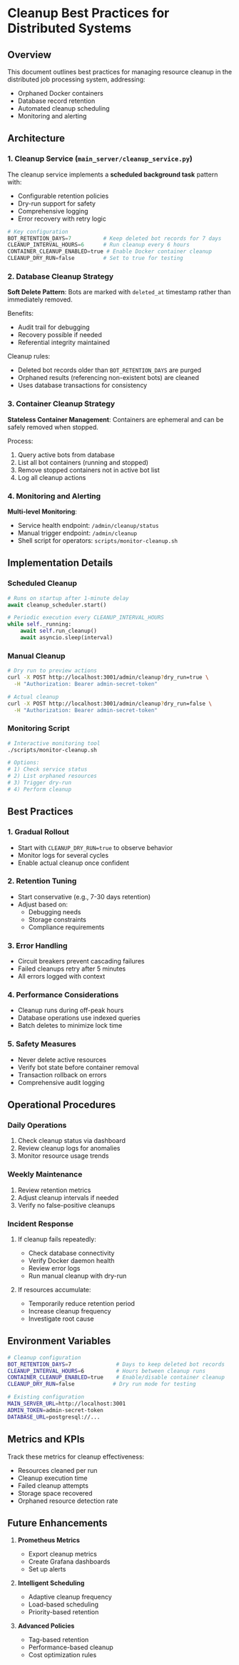 # Cleanup Best Practices for Distributed Systems

## Overview

This document outlines best practices for managing resource cleanup in the distributed job processing system, addressing:
- Orphaned Docker containers
- Database record retention
- Automated cleanup scheduling
- Monitoring and alerting

## Architecture

### 1. Cleanup Service (`main_server/cleanup_service.py`)

The cleanup service implements a **scheduled background task** pattern with:
- Configurable retention policies
- Dry-run support for safety
- Comprehensive logging
- Error recovery with retry logic

```python
# Key configuration
BOT_RETENTION_DAYS=7          # Keep deleted bot records for 7 days
CLEANUP_INTERVAL_HOURS=6      # Run cleanup every 6 hours
CONTAINER_CLEANUP_ENABLED=true # Enable Docker container cleanup
CLEANUP_DRY_RUN=false         # Set to true for testing
```

### 2. Database Cleanup Strategy

**Soft Delete Pattern**: Bots are marked with `deleted_at` timestamp rather than immediately removed.

Benefits:
- Audit trail for debugging
- Recovery possible if needed
- Referential integrity maintained

Cleanup rules:
- Deleted bot records older than `BOT_RETENTION_DAYS` are purged
- Orphaned results (referencing non-existent bots) are cleaned
- Uses database transactions for consistency

### 3. Container Cleanup Strategy

**Stateless Container Management**: Containers are ephemeral and can be safely removed when stopped.

Process:
1. Query active bots from database
2. List all bot containers (running and stopped)
3. Remove stopped containers not in active bot list
4. Log all cleanup actions

### 4. Monitoring and Alerting

**Multi-level Monitoring**:
- Service health endpoint: `/admin/cleanup/status`
- Manual trigger endpoint: `/admin/cleanup`
- Shell script for operators: `scripts/monitor-cleanup.sh`

## Implementation Details

### Scheduled Cleanup

```python
# Runs on startup after 1-minute delay
await cleanup_scheduler.start()

# Periodic execution every CLEANUP_INTERVAL_HOURS
while self._running:
    await self.run_cleanup()
    await asyncio.sleep(interval)
```

### Manual Cleanup

```bash
# Dry run to preview actions
curl -X POST http://localhost:3001/admin/cleanup?dry_run=true \
  -H "Authorization: Bearer admin-secret-token"

# Actual cleanup
curl -X POST http://localhost:3001/admin/cleanup?dry_run=false \
  -H "Authorization: Bearer admin-secret-token"
```

### Monitoring Script

```bash
# Interactive monitoring tool
./scripts/monitor-cleanup.sh

# Options:
# 1) Check service status
# 2) List orphaned resources
# 3) Trigger dry-run
# 4) Perform cleanup
```

## Best Practices

### 1. **Gradual Rollout**
- Start with `CLEANUP_DRY_RUN=true` to observe behavior
- Monitor logs for several cycles
- Enable actual cleanup once confident

### 2. **Retention Tuning**
- Start conservative (e.g., 7-30 days retention)
- Adjust based on:
  - Debugging needs
  - Storage constraints
  - Compliance requirements

### 3. **Error Handling**
- Circuit breakers prevent cascading failures
- Failed cleanups retry after 5 minutes
- All errors logged with context

### 4. **Performance Considerations**
- Cleanup runs during off-peak hours
- Database operations use indexed queries
- Batch deletes to minimize lock time

### 5. **Safety Measures**
- Never delete active resources
- Verify bot state before container removal
- Transaction rollback on errors
- Comprehensive audit logging

## Operational Procedures

### Daily Operations
1. Check cleanup status via dashboard
2. Review cleanup logs for anomalies
3. Monitor resource usage trends

### Weekly Maintenance
1. Review retention metrics
2. Adjust cleanup intervals if needed
3. Verify no false-positive cleanups

### Incident Response
1. If cleanup fails repeatedly:
   - Check database connectivity
   - Verify Docker daemon health
   - Review error logs
   - Run manual cleanup with dry-run

2. If resources accumulate:
   - Temporarily reduce retention period
   - Increase cleanup frequency
   - Investigate root cause

## Environment Variables

```bash
# Cleanup configuration
BOT_RETENTION_DAYS=7              # Days to keep deleted bot records
CLEANUP_INTERVAL_HOURS=6          # Hours between cleanup runs
CONTAINER_CLEANUP_ENABLED=true    # Enable/disable container cleanup
CLEANUP_DRY_RUN=false            # Dry run mode for testing

# Existing configuration
MAIN_SERVER_URL=http://localhost:3001
ADMIN_TOKEN=admin-secret-token
DATABASE_URL=postgresql://...
```

## Metrics and KPIs

Track these metrics for cleanup effectiveness:
- Resources cleaned per run
- Cleanup execution time
- Failed cleanup attempts
- Storage space recovered
- Orphaned resource detection rate

## Future Enhancements

1. **Prometheus Metrics**
   - Export cleanup metrics
   - Create Grafana dashboards
   - Set up alerts

2. **Intelligent Scheduling**
   - Adaptive cleanup frequency
   - Load-based scheduling
   - Priority-based retention

3. **Advanced Policies**
   - Tag-based retention
   - Performance-based cleanup
   - Cost optimization rules